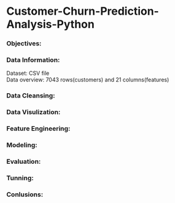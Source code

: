 # Customer-Churn-Prediction-Analysis-Python

### Objectives:

### Data Information:
  Dataset: CSV file<br/>
  Data overview: 7043 rows(customers) and 21 columns(features)

### Data Cleansing:

### Data Visulization:

### Feature Engineering:

### Modeling:

### Evaluation:

### Tunning:

### Conlusions:

